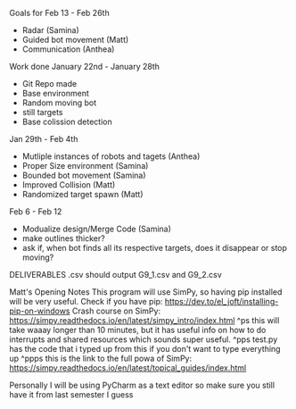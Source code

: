 Goals for Feb 13 - Feb 26th
- Radar (Samina)
- Guided bot movement (Matt)
- Communication (Anthea)

Work done
January 22nd - January 28th
- Git Repo made
- Base environment
- Random moving bot
- still targets
- Base colission detection

Jan 29th - Feb 4th
- Mutliple instances of robots and tagets (Anthea)
- Proper Size environment (Samina)
- Bounded bot movement (Samina)
- Improved Collision (Matt)
- Randomized target spawn (Matt)

Feb 6 - Feb 12
- Modualize design/Merge Code (Samina)
- make outlines thicker?
- ask if, when bot finds all its respective targets, does it disappear or stop moving?


DELIVERABLES
.csv should output G9_1.csv and G9_2.csv

Matt's Opening Notes
This program will use SimPy, so having pip installed will be very useful.
Check if you have pip: https://dev.to/el_joft/installing-pip-on-windows
Crash course on SimPy: https://simpy.readthedocs.io/en/latest/simpy_intro/index.html
  ^ps this will take waaay longer than 10 minutes, but it has useful info on how to do interrupts and shared resources
      which sounds super useful.
  ^pps test.py has the code that i typed up from this if you don't want to type everything up
  ^ppps this is the link to the full powa of SimPy: https://simpy.readthedocs.io/en/latest/topical_guides/index.html

Personally I will be using PyCharm as a text editor so make sure you still have it from last semester I guess

